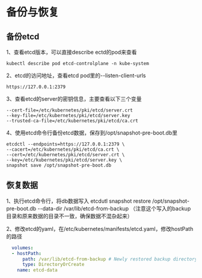 # 备份与恢复

## 备份etcd
1、查看etcd版本，可以直接describe ectd的pod来查看
```
kubectl describe pod etcd-controlplane -n kube-system
```

2、etcd的访问地址，查看etcd pod里的--listen-client-urls
```
https://127.0.0.1:2379
```
3、查看etcd的server的密钥信息，主要查看以下三个变量
```
--cert-file=/etc/kubernetes/pki/etcd/server.crt
--key-file=/etc/kubernetes/pki/etcd/server.key
--trusted-ca-file=/etc/kubernetes/pki/etcd/ca.crt
```

4、使用etcd命令行备份etcd数据，保存到/opt/snapshot-pre-boot.db里
```
etcdctl --endpoints=https://127.0.0.1:2379 \
--cacert=/etc/kubernetes/pki/etcd/ca.crt \
--cert=/etc/kubernetes/pki/etcd/server.crt \
--key=/etc/kubernetes/pki/etcd/server.key \
snapshot save /opt/snapshot-pre-boot.db
```

## 恢复数据
1、执行etcd命令行，将db数据写入
etcdutl snapshot restore /opt/snapshot-pre-boot.db --data-dir /var/lib/etcd-from-backup
（注意这个写入的backup目录和原来数据的目录不一致，确保数据不混杂起来）

2、修改etcd的yaml，在/etc/kubernetes/manifests/etcd.yaml，修改hostPath的路径
```yaml
  volumes:
  - hostPath:
      path: /var/lib/etcd-from-backup # Newly restored backup directory
      type: DirectoryOrCreate
    name: etcd-data
```
